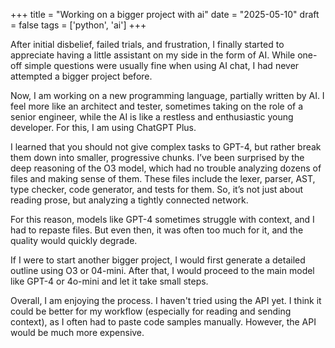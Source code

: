 +++
title = "Working on a bigger project with ai"
date = "2025-05-10"
draft = false
tags = ['python', 'ai']
+++

After initial disbelief, failed trials, and frustration, I finally started to appreciate having a little assistant on my side in the form of AI. While one-off simple questions were usually fine when using AI chat, I had never attempted a bigger project before.

Now, I am working on a new programming language, partially written by AI. I feel more like an architect and tester, sometimes taking on the role of a senior engineer, while the AI is like a restless and enthusiastic young developer. For this, I am using ChatGPT Plus.

<!--more-->

I learned that you should not give complex tasks to GPT-4, but rather break them down into smaller, progressive chunks. I’ve been surprised by the deep reasoning of the O3 model, which had no trouble analyzing dozens of files and making sense of them. These files include the lexer, parser, AST, type checker, code generator, and tests for them. So, it’s not just about reading prose, but analyzing a tightly connected network.

For this reason, models like GPT-4 sometimes struggle with context, and I had to repaste files. But even then, it was often too much for it, and the quality would quickly degrade.

If I were to start another bigger project, I would first generate a detailed outline using O3 or 04-mini. After that, I would proceed to the main model like GPT-4 or 4o-mini and let it take small steps.

Overall, I am enjoying the process. I haven't tried using the API yet. I think it could be better for my workflow (especially for reading and sending context), as I often had to paste code samples manually. However, the API would be much more expensive.
